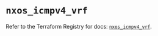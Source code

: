 # `nxos_icmpv4_vrf`

Refer to the Terraform Registry for docs: [`nxos_icmpv4_vrf`](https://registry.terraform.io/providers/ciscodevnet/nxos/0.5.10/docs/resources/icmpv4_vrf).
